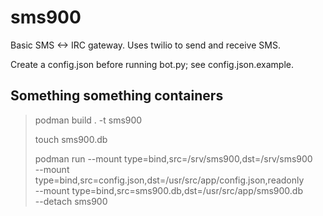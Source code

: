 # sms900

Basic SMS <-> IRC gateway. Uses twilio to send and receive SMS.

Create a config.json before running bot.py; see config.json.example.

## Something something containers

> podman build . -t sms900
>
> touch sms900.db
>
> podman run --mount type=bind,src=/srv/sms900,dst=/srv/sms900 \
>     --mount type=bind,src=config.json,dst=/usr/src/app/config.json,readonly \
>     --mount type=bind,src=sms900.db,dst=/usr/src/app/sms900.db \
>     --detach sms900
